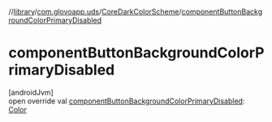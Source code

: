 //[library](../../../index.md)/[com.glovoapp.uds](../index.md)/[CoreDarkColorScheme](index.md)/[componentButtonBackgroundColorPrimaryDisabled](component-button-background-color-primary-disabled.md)

# componentButtonBackgroundColorPrimaryDisabled

[androidJvm]\
open override val [componentButtonBackgroundColorPrimaryDisabled](component-button-background-color-primary-disabled.md): [Color](https://developer.android.com/reference/kotlin/androidx/compose/ui/graphics/Color.html)
